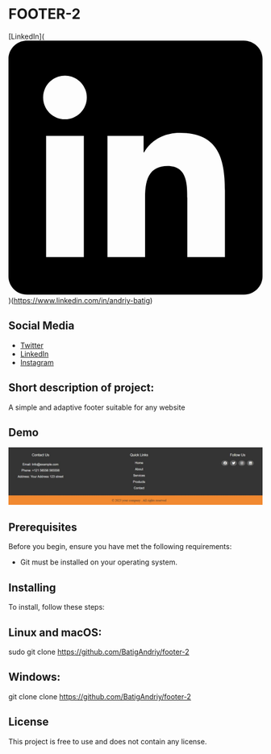 # FOOTER-2

 [LinkedIn](<svg role="img" viewBox="0 0 24 24" xmlns="http://www.w3.org/2000/svg"><title>LinkedIn</title><path d="M20.447 20.452h-3.554v-5.569c0-1.328-.027-3.037-1.852-3.037-1.853 0-2.136 1.445-2.136 2.939v5.667H9.351V9h3.414v1.561h.046c.477-.9 1.637-1.85 3.37-1.85 3.601 0 4.267 2.37 4.267 5.455v6.286zM5.337 7.433c-1.144 0-2.063-.926-2.063-2.065 0-1.138.92-2.063 2.063-2.063 1.14 0 2.064.925 2.064 2.063 0 1.139-.925 2.065-2.064 2.065zm1.782 13.019H3.555V9h3.564v11.452zM22.225 0H1.771C.792 0 0 .774 0 1.729v20.542C0 23.227.792 24 1.771 24h20.451C23.2 24 24 23.227 24 22.271V1.729C24 .774 23.2 0 22.222 0h.003z"/></svg>)(https://www.linkedin.com/in/andriy-batig)

## Social Media
- [Twitter](https://twitter.com/yourtwitterhandle)
- [LinkedIn](https://www.linkedin.com/in/yourlinkedinprofile)
- [Instagram](https://www.instagram.com/yourinstagramprofile)

## Short description of project:
A simple and adaptive footer suitable for any website

## Demo
![-](footer_2.jpg)

## Prerequisites
Before you begin, ensure you have met the following requirements:
- Git must be installed on your operating system.

## Installing
To install, follow these steps:

## Linux and macOS:
sudo git clone https://github.com/BatigAndriy/footer-2

## Windows:
git clone clone https://github.com/BatigAndriy/footer-2

## License
This project is free to use and does not contain any license.


